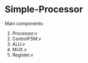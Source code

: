 # Simple-Processor

Main components:
1. Processor.v
2. ControlFSM.v
3. ALU.v
4. MUX.v
5. Register.v
